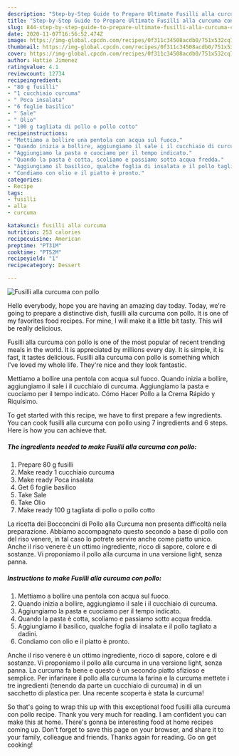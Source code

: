 ```yaml
---
description: "Step-by-Step Guide to Prepare Ultimate Fusilli alla curcuma con pollo"
title: "Step-by-Step Guide to Prepare Ultimate Fusilli alla curcuma con pollo"
slug: 844-step-by-step-guide-to-prepare-ultimate-fusilli-alla-curcuma-con-pollo
date: 2020-11-07T16:56:52.474Z
image: https://img-global.cpcdn.com/recipes/0f311c34508acdb0/751x532cq70/fusilli-alla-curcuma-con-pollo-recipe-main-photo.jpg
thumbnail: https://img-global.cpcdn.com/recipes/0f311c34508acdb0/751x532cq70/fusilli-alla-curcuma-con-pollo-recipe-main-photo.jpg
cover: https://img-global.cpcdn.com/recipes/0f311c34508acdb0/751x532cq70/fusilli-alla-curcuma-con-pollo-recipe-main-photo.jpg
author: Hattie Jimenez
ratingvalue: 4.1
reviewcount: 12734
recipeingredient:
- "80 g fusilli"
- "1 cucchiaio curcuma"
- " Poca insalata"
- "6 foglie basilico"
- " Sale"
- " Olio"
- "100 g tagliata di pollo o pollo cotto"
recipeinstructions:
- "Mettiamo a bollire una pentola con acqua sul fuoco."
- "Quando inizia a bollire, aggiungiamo il sale i il cucchiaio di curcuma."
- "Aggiungiamo la pasta e cuociamo per il tempo indicato."
- "Quando la pasta è cotta, scoliamo e passiamo sotto acqua fredda."
- "Aggiungiamo il basilico, qualche foglia di insalata e il pollo tagliato a dadini."
- "Condiamo con olio e il piatto è pronto."
categories:
- Recipe
tags:
- fusilli
- alla
- curcuma

katakunci: fusilli alla curcuma 
nutrition: 253 calories
recipecuisine: American
preptime: "PT31M"
cooktime: "PT52M"
recipeyield: "1"
recipecategory: Dessert

---
```



![Fusilli alla curcuma con pollo](https://img-global.cpcdn.com/recipes/0f311c34508acdb0/751x532cq70/fusilli-alla-curcuma-con-pollo-recipe-main-photo.jpg)

Hello everybody, hope you are having an amazing day today. Today, we're going to prepare a distinctive dish, fusilli alla curcuma con pollo. It is one of my favorites food recipes. For mine, I will make it a little bit tasty. This will be really delicious.

Fusilli alla curcuma con pollo is one of the most popular of recent trending meals in the world. It is appreciated by millions every day. It is simple, it is fast, it tastes delicious. Fusilli alla curcuma con pollo is something which I've loved my whole life. They're nice and they look fantastic.

Mettiamo a bollire una pentola con acqua sul fuoco. Quando inizia a bollire, aggiungiamo il sale i il cucchiaio di curcuma. Aggiungiamo la pasta e cuociamo per il tempo indicato. Cómo Hacer Pollo a la Crema Rápido y Riquísimo.


To get started with this recipe, we have to first prepare a few ingredients. You can cook fusilli alla curcuma con pollo using 7 ingredients and 6 steps. Here is how you can achieve that.

<!--inarticleads1-->

##### The ingredients needed to make Fusilli alla curcuma con pollo:

1. Prepare 80 g fusilli
1. Make ready 1 cucchiaio curcuma
1. Make ready  Poca insalata
1. Get 6 foglie basilico
1. Take  Sale
1. Take  Olio
1. Make ready 100 g tagliata di pollo o pollo cotto


La ricetta dei Bocconcini di Pollo alla Curcuma non presenta difficoltà nella preparazione. Abbiamo accompagnato questo secondo a base di pollo con del riso venere, in tal caso lo potrete servire anche come piatto unico. Anche il riso venere è un ottimo ingrediente, ricco di sapore, colore e di sostanze. Vi proponiamo il pollo alla curcuma in una versione light, senza panna. 

<!--inarticleads2-->

##### Instructions to make Fusilli alla curcuma con pollo:

1. Mettiamo a bollire una pentola con acqua sul fuoco.
1. Quando inizia a bollire, aggiungiamo il sale i il cucchiaio di curcuma.
1. Aggiungiamo la pasta e cuociamo per il tempo indicato.
1. Quando la pasta è cotta, scoliamo e passiamo sotto acqua fredda.
1. Aggiungiamo il basilico, qualche foglia di insalata e il pollo tagliato a dadini.
1. Condiamo con olio e il piatto è pronto.


Anche il riso venere è un ottimo ingrediente, ricco di sapore, colore e di sostanze. Vi proponiamo il pollo alla curcuma in una versione light, senza panna. La curcuma fa bene e questo è un secondo piatto sfizioso e semplice. Per infarinare il pollo alla curcuma la farina e la curcuma mettete i tre ingredienti (tenendo da parte un cucchiaio di curcuma) in di un sacchetto di plastica per. Una recente scoperta è stata la curcuma! 

So that's going to wrap this up with this exceptional food fusilli alla curcuma con pollo recipe. Thank you very much for reading. I am confident you can make this at home. There's gonna be interesting food at home recipes coming up. Don't forget to save this page on your browser, and share it to your family, colleague and friends. Thanks again for reading. Go on get cooking!
